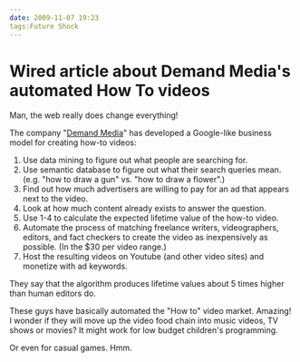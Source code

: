 ```yaml
---
date: 2009-11-07 19:23
tags:Future Shock
---
```


# Wired article about Demand Media's automated How To videos

Man, the web really does change everything!

The company "[Demand Media](http://www.wired.com/magazine/2009/10/ff_demandmedia/all/1)" has
developed a Google-like business model for creating how-to videos:

1. Use data mining to figure out what people are searching for.
2. Use semantic database to figure out what their search queries mean. (e.g. "how to draw a gun" vs. "how to draw a flower".)
3. Find out how much advertisers are willing to pay for an ad that appears next to the video.
4. Look at how much content already exists to answer the question.
5. Use 1-4 to calculate the expected lifetime value of the how-to video.
6. Automate the process of matching freelance writers, videographers, editors, and fact checkers to create the video as inexpensively as possible. (In the $30 per video range.)
7. Host the resulting videos on Youtube (and other video sites) and monetize with ad keywords.

They say that the algorithm produces lifetime values about 5 times higher than
human editors do.

These guys have basically automated the "How to" video market. Amazing! I
wonder if they will move up the video food chain into music videos, TV shows
or movies? It might work for low budget children's programming.

Or even for casual games. Hmm.
